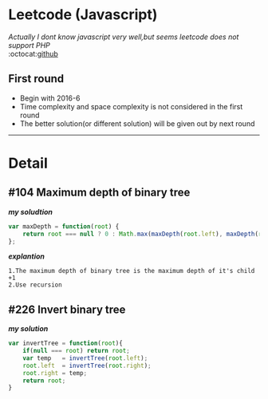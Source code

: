 # Leetcode (Javascript)
_Actually I dont know javascript very well,but seems leetcode does not support PHP_  
:octocat:[github](https://github.com/chenxinlong)
## First round
* Begin with 2016-6
* Time complexity and space complexity is not considered in the first round
* The better solution(or different solution) will be given out by next round

***

# Detail
## #104 Maximum depth of binary tree
_**my soludtion**_
```javascript
var maxDepth = function(root) {
    return root === null ? 0 : Math.max(maxDepth(root.left), maxDepth(root.right)) + 1;
};
```
_**explantion**_
```
1.The maximum depth of binary tree is the maximum depth of it's child +1
2.Use recursion
```

## #226 Invert binary tree

_**my solution**_
```javascript
var invertTree = function(root){
    if(null === root) return root;
    var temp   = invertTree(root.left);
    root.left  = invertTree(root.right);
    root.right = temp; 
    return root;
}
```


